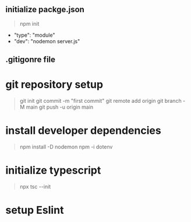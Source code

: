## initialize packge.json
> npm init
- "type": "module"
- "dev": "nodemon server.js"

## .gitigonre file

# git repository setup
> git init 
> git commit -m "first commit"
> git remote add origin <repo-url>
> git branch -M main
> git push -u origin main

# install developer dependencies
> npm install -D nodemon
> npm -i dotenv

# initialize typescript
> npx tsc --init

# setup Eslint